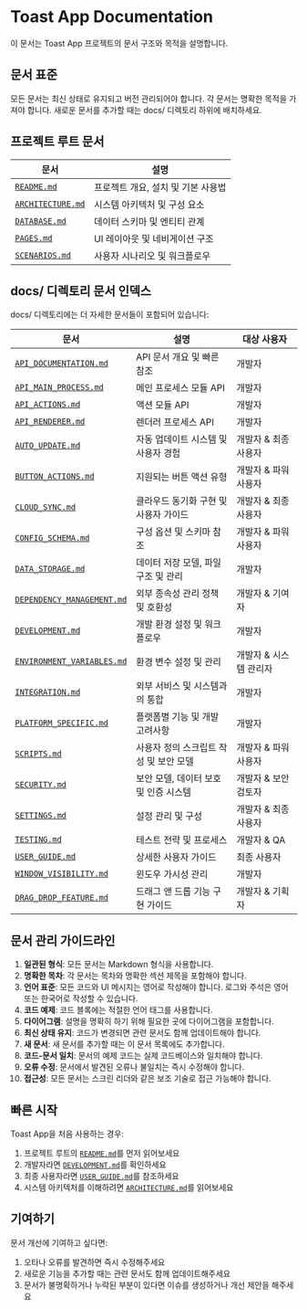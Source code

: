 # Toast App Documentation

이 문서는 Toast App 프로젝트의 문서 구조와 목적을 설명합니다.

## 문서 표준

모든 문서는 최신 상태로 유지되고 버전 관리되어야 합니다. 각 문서는 명확한 목적을 가져야 합니다.
새로운 문서를 추가할 때는 docs/ 디렉토리 하위에 배치하세요.

## 프로젝트 루트 문서

| 문서 | 설명 |
|------|------|
| [`README.md`](../README.md) | 프로젝트 개요, 설치 및 기본 사용법 |
| [`ARCHITECTURE.md`](../ARCHITECTURE.md) | 시스템 아키텍처 및 구성 요소 |
| [`DATABASE.md`](../DATABASE.md) | 데이터 스키마 및 엔티티 관계 |
| [`PAGES.md`](../PAGES.md) | UI 레이아웃 및 네비게이션 구조 |
| [`SCENARIOS.md`](../SCENARIOS.md) | 사용자 시나리오 및 워크플로우 |

## docs/ 디렉토리 문서 인덱스

docs/ 디렉토리에는 더 자세한 문서들이 포함되어 있습니다:

| 문서 | 설명 | 대상 사용자 |
|------|------|-------------|
| [`API_DOCUMENTATION.md`](./API_DOCUMENTATION.md) | API 문서 개요 및 빠른 참조 | 개발자 |
| [`API_MAIN_PROCESS.md`](./API_MAIN_PROCESS.md) | 메인 프로세스 모듈 API | 개발자 |
| [`API_ACTIONS.md`](./API_ACTIONS.md) | 액션 모듈 API | 개발자 |
| [`API_RENDERER.md`](./API_RENDERER.md) | 렌더러 프로세스 API | 개발자 |
| [`AUTO_UPDATE.md`](./AUTO_UPDATE.md) | 자동 업데이트 시스템 및 사용자 경험 | 개발자 & 최종 사용자 |
| [`BUTTON_ACTIONS.md`](./BUTTON_ACTIONS.md) | 지원되는 버튼 액션 유형 | 개발자 & 파워 사용자 |
| [`CLOUD_SYNC.md`](./CLOUD_SYNC.md) | 클라우드 동기화 구현 및 사용자 가이드 | 개발자 & 최종 사용자 |
| [`CONFIG_SCHEMA.md`](./CONFIG_SCHEMA.md) | 구성 옵션 및 스키마 참조 | 개발자 & 파워 사용자 |
| [`DATA_STORAGE.md`](./DATA_STORAGE.md) | 데이터 저장 모델, 파일 구조 및 관리 | 개발자 |
| [`DEPENDENCY_MANAGEMENT.md`](./DEPENDENCY_MANAGEMENT.md) | 외부 종속성 관리 정책 및 호환성 | 개발자 & 기여자 |
| [`DEVELOPMENT.md`](./DEVELOPMENT.md) | 개발 환경 설정 및 워크플로우 | 개발자 |
| [`ENVIRONMENT_VARIABLES.md`](./ENVIRONMENT_VARIABLES.md) | 환경 변수 설정 및 관리 | 개발자 & 시스템 관리자 |
| [`INTEGRATION.md`](./INTEGRATION.md) | 외부 서비스 및 시스템과의 통합 | 개발자 |
| [`PLATFORM_SPECIFIC.md`](./PLATFORM_SPECIFIC.md) | 플랫폼별 기능 및 개발 고려사항 | 개발자 |
| [`SCRIPTS.md`](./SCRIPTS.md) | 사용자 정의 스크립트 작성 및 보안 모델 | 개발자 & 파워 사용자 |
| [`SECURITY.md`](./SECURITY.md) | 보안 모델, 데이터 보호 및 인증 시스템 | 개발자 & 보안 검토자 |
| [`SETTINGS.md`](./SETTINGS.md) | 설정 관리 및 구성 | 개발자 & 최종 사용자 |
| [`TESTING.md`](./TESTING.md) | 테스트 전략 및 프로세스 | 개발자 & QA |
| [`USER_GUIDE.md`](./USER_GUIDE.md) | 상세한 사용자 가이드 | 최종 사용자 |
| [`WINDOW_VISIBILITY.md`](./WINDOW_VISIBILITY.md) | 윈도우 가시성 관리 | 개발자 |
| [`DRAG_DROP_FEATURE.md`](./DRAG_DROP_FEATURE.md) | 드래그 앤 드롭 기능 구현 가이드 | 개발자 & 기획자 |

## 문서 관리 가이드라인

1. **일관된 형식**: 모든 문서는 Markdown 형식을 사용합니다.
2. **명확한 목차**: 각 문서는 목차와 명확한 섹션 제목을 포함해야 합니다.
3. **언어 표준**: 모든 코드와 UI 메시지는 영어로 작성해야 합니다. 로그와 주석은 영어 또는 한국어로 작성할 수 있습니다.
4. **코드 예제**: 코드 블록에는 적절한 언어 태그를 사용합니다.
5. **다이어그램**: 설명을 명확히 하기 위해 필요한 곳에 다이어그램을 포함합니다.
6. **최신 상태 유지**: 코드가 변경되면 관련 문서도 함께 업데이트해야 합니다.
7. **새 문서**: 새 문서를 추가할 때는 이 문서 목록에도 추가합니다.
8. **코드-문서 일치**: 문서의 예제 코드는 실제 코드베이스와 일치해야 합니다.
9. **오류 수정**: 문서에서 발견된 오류나 불일치는 즉시 수정해야 합니다.
10. **접근성**: 모든 문서는 스크린 리더와 같은 보조 기술로 접근 가능해야 합니다.

## 빠른 시작

Toast App을 처음 사용하는 경우:

1. 프로젝트 루트의 [`README.md`](../README.md)를 먼저 읽어보세요
2. 개발자라면 [`DEVELOPMENT.md`](./DEVELOPMENT.md)를 확인하세요
3. 최종 사용자라면 [`USER_GUIDE.md`](./USER_GUIDE.md)를 참조하세요
4. 시스템 아키텍처를 이해하려면 [`ARCHITECTURE.md`](../ARCHITECTURE.md)를 읽어보세요

## 기여하기

문서 개선에 기여하고 싶다면:

1. 오타나 오류를 발견하면 즉시 수정해주세요
2. 새로운 기능을 추가할 때는 관련 문서도 함께 업데이트해주세요
3. 문서가 불명확하거나 누락된 부분이 있다면 이슈를 생성하거나 개선 제안을 해주세요
